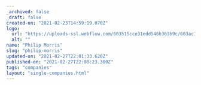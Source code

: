 ```yaml
---
_archived: false
_draft: false
created-on: "2021-02-23T14:59:19.070Z"
logo:
  url: "https://uploads-ssl.webflow.com/603515cce31edd546b363b9c/603ac1375d6b4c460724c3f0_phillipmorris.png"
  alt: ""
name: "Philip Morris"
slug: "philip-morris"
updated-on: "2021-02-27T22:01:33.620Z"
published-on: "2021-02-27T22:08:23.300Z"
tags: "companies"
layout: "single-companies.html"
---
```



